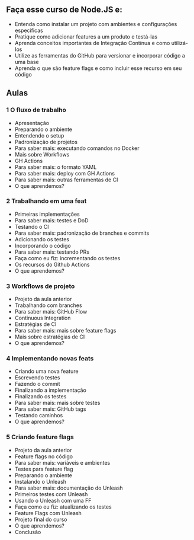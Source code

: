 ## Faça esse curso de Node.JS e:

- Entenda como instalar um projeto com ambientes e configurações específicas
- Pratique como adicionar features a um produto e testá-las
- Aprenda conceitos importantes de Integração Contínua e como utilizá-los
- Utilize as ferramentas do GitHub para versionar e incorporar código a uma base
- Aprenda o que são feature flags e como incluir esse recurso em seu código

## Aulas

### 1 O fluxo de trabalho
- Apresentação
- Preparando o ambiente
- Entendendo o setup
- Padronização de projetos
- Para saber mais: executando comandos no Docker
- Mais sobre Workflows
- GH Actions
- Para saber mais: o formato YAML
- Para saber mais: deploy com GH Actions
- Para saber mais: outras ferramentas de CI
- O que aprendemos?

### 2 Trabalhando em uma feat
- Primeiras implementações
- Para saber mais: testes e DoD
- Testando o CI
- Para saber mais: padronização de branches e commits
- Adicionando os testes
- Incorporando o código
- Para saber mais: testando PRs
- Faça como eu fiz: incrementando os testes
- Os recursos do Github Actions
- O que aprendemos?

### 3 Workflows de projeto
- Projeto da aula anterior
- Trabalhando com branches
- Para saber mais: GitHub Flow
- Continuous Integration
- Estratégias de CI
- Para saber mais: mais sobre feature flags
- Mais sobre estratégias de CI
- O que aprendemos?

### 4 Implementando novas feats
- Criando uma nova feature
- Escrevendo testes
- Fazendo o commit
- Finalizando a implementação
- Finalizando os testes
- Para saber mais: mais sobre testes
- Para saber mais: GitHub tags
- Testando caminhos
- O que aprendemos?

### 5 Criando feature flags
- Projeto da aula anterior
- Feature flags no código
- Para saber mais: variáveis e ambientes
- Testes para feature flag
- Preparando o ambiente
- Instalando o Unleash
- Para saber mais: documentação do Unleash
- Primeiros testes com Unleash
- Usando o Unleash com uma FF
- Faça como eu fiz: atualizando os testes
- Feature Flags com Unleash
- Projeto final do curso
- O que aprendemos?
- Conclusão